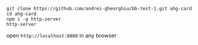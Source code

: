 ```
git clone https://github.com/andrei-gheorghiu/bb-test-1.git ahg-card
cd ahg-card
npm i -g http-server
http-server
```
open `http://localhost:8080` in any browser 

